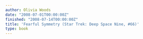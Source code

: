 ```yaml
---
author: Olivia Woods
date: "2008-07-01T00:00:00Z"
finished: "2008-07-14T00:00:00Z"
title: 'Fearful Symmetry (Star Trek: Deep Space Nine, #66)'
type: book
---
```


